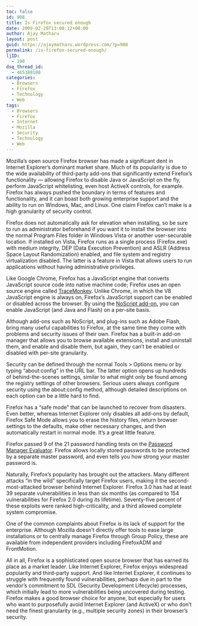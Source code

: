 ```yaml
---
toc: false
id: 908
title: Is Firefox secured enough
date: 2009-02-20T13:08:12+00:00
author: Ajay Matharu
layout: post
guid: https://ajaymatharu.wordpress.com/?p=908
permalink: /is-firefox-secured-enough/
ljID:
  - 190
dsq_thread_id:
  - 465388108
categories:
  - Browsers
  - Firefox
  - Technology
  - Web
tags:
  - Browsers
  - Firefox
  - Internet
  - Mozilla
  - Security
  - Technology
  - Web
---
```

Mozilla&#8217;s open source Firefox browser has made a significant dent in Internet Explorer&#8217;s dominant market share. Much of its popularity is due to the wide availability of third-party add-ons that significantly extend Firefox&#8217;s functionality &#8212; allowing Firefox to disable Java or JavaScript on the fly, perform JavaScript whitelisting, even host ActiveX controls, for example. Firefox has always pushed the boundary in terms of features and functionality, and it can boast both growing enterprise support and the ability to run on Windows, Mac, and Linux. One claim Firefox can&#8217;t make is a high granularity of security control.

Firefox does not automatically ask for elevation when installing, so be sure to run as administrator beforehand if you want it to install the browser into the normal Program Files folder in Windows Vista or another user-securable location. If installed on Vista, Firefox runs as a single process (Firefox.exe) with medium integrity, DEP (Data Execution Prevention) and ASLR (Address Space Layout Randomization) enabled, and file system and registry virtualization disabled. The latter is a feature in Vista that allows users to run applications without having administrative privileges.

Like Google Chrome, Firefox has a JavaScript engine that converts JavaScript source code into native machine code; Firefox uses an open source engine called <a href="https://wiki.mozilla.org/JavaScript:TraceMonkey" target="_blank">TraceMonkey</a>. Unlike Chrome, in which the V8 JavaScript engine is always on, Firefox&#8217;s JavaScript support can be enabled or disabled across the browser. By using the [NoScript add-on](https://noscript.net/), you can enable JavaScript (and Java and Flash) on a per-site basis.

Although add-ons such as NoScript, and plug-ins such as Adobe Flash, bring many useful capabilities to Firefox, at the same time they come with problems and security issues of their own. Firefox has a built-in add-on manager that allows you to browse available extensions, install and uninstall them, and enable and disable them, but again, they can&#8217;t be enabled or disabled with per-site granularity.

Security can be defined through the normal Tools > Options menu or by typing &#8220;about:config&#8221; in the URL bar. The latter option opens up hundreds of behind-the-scenes settings, similar to what might only be found among the registry settings of other browsers. Serious users always configure security using the about:config method, although detailed descriptions on each option can be a little hard to find.

Firefox has a &#8220;safe mode&#8221; that can be launched to recover from disasters. Even better, whereas Internet Explorer only disables all add-ons by default, Firefox Safe Mode allows you to erase the history files, return browser settings to the defaults, make other necessary changes, and then automatically restart in normal mode. It&#8217;s a great little feature.

Firefox passed 9 of the 21 password handling tests on the <a href="https://www.info-svc.com/news/2008/12-12/pm-evaluator/" target="_blank">Password Manager Evaluator</a>. Firefox allows locally stored passwords to be protected by a separate master password, and even tells you how strong your master password is.

Naturally, Firefox&#8217;s popularity has brought out the attackers. Many different attacks &#8220;in the wild&#8221; specifically target Firefox users, making it the second-most-attacked browser behind Internet Explorer. Firefox 3.0 has had at least 39 separate vulnerabilities in less than six months (as compared to 154 vulnerabilities for Firefox 2.0 during its lifetime). Seventy-five percent of these exploits were ranked high-criticality, and a third allowed complete system compromise.

One of the common complaints about Firefox is its lack of support for the enterprise. Although Mozilla doesn&#8217;t directly offer tools to ease large installations or to centrally manage Firefox through Group Policy, these are available from independent providers including FirefoxADM and FrontMotion.

All in all, Firefox is a sophisticated open source browser that has earned its place as a market leader. Like Internet Explorer, Firefox enjoys widespread popularity and third-party support. And like Internet Explorer, it continues to struggle with frequently found vulnerabilities, perhaps due in part to the vendor&#8217;s commitment to SDL (Security Development Lifecycle) processes, which initially lead to more vulnerabilities being uncovered during testing. Firefox makes a good browser choice for anyone, but especially for users who want to purposefully avoid Internet Explorer (and ActiveX) or who don&#8217;t need the finest granularity (e.g., multiple security zones) in their browser&#8217;s security.
